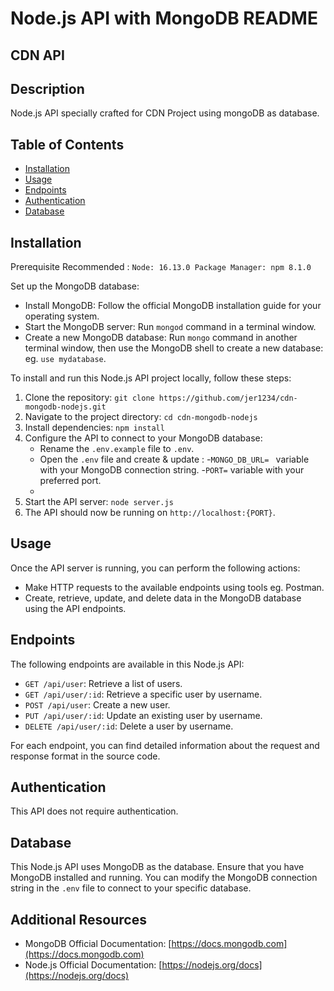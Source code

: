 # Node.js API with MongoDB README

##  CDN API


## Description
Node.js API specially crafted for CDN Project using mongoDB as database.




## Table of Contents

- [Installation](#installation)
- [Usage](#usage)
- [Endpoints](#endpoints)
- [Authentication](#authentication)
- [Database](#database)


## Installation

Prerequisite
Recommended : `Node: 16.13.0 Package Manager: npm 8.1.0`

Set up the MongoDB database:
- Install MongoDB: Follow the official MongoDB installation guide for your operating system.
- Start the MongoDB server: Run `mongod` command in a terminal window.
- Create a new MongoDB database: Run `mongo` command in another terminal window, then use the MongoDB shell to create a new database: eg. `use mydatabase`.
  

To install and run this Node.js API project locally, follow these steps:

1. Clone the repository: `git clone https://github.com/jer1234/cdn-mongodb-nodejs.git`
2. Navigate to the project directory: `cd cdn-mongodb-nodejs`
3. Install dependencies: `npm install`
4. Configure the API to connect to your MongoDB database:
   - Rename the `.env.example` file to `.env`.
   - Open the `.env` file and create & update :
     -`MONGO_DB_URL= ` variable with your MongoDB connection string.
     -`PORT=` variable with your preferred port.  
   - 
5. Start the API server: `node server.js`
6. The API should now be running on `http://localhost:{PORT}`.

## Usage

Once the API server is running, you can perform the following actions:

- Make HTTP requests to the available endpoints using tools eg. Postman.
- Create, retrieve, update, and delete data in the MongoDB database using the API endpoints.

## Endpoints

The following endpoints are available in this Node.js API:

- `GET /api/user`: Retrieve a list of users.
- `GET /api/user/:id`: Retrieve a specific user by username.
- `POST /api/user`: Create a new user.
- `PUT /api/user/:id`: Update an existing user by username.
- `DELETE /api/user/:id`: Delete a user by username.

For each endpoint, you can find detailed information about the request and response format in the source code.

## Authentication

This API does not require authentication.

## Database

This Node.js API uses MongoDB as the database. Ensure that you have MongoDB installed and running. You can modify the MongoDB connection string in the `.env` file to connect to your specific database.


## Additional Resources

- MongoDB Official Documentation: [https://docs.mongodb.com](https://docs.mongodb.com)
- Node.js Official Documentation: [https://nodejs.org/docs](https://nodejs.org/docs)

